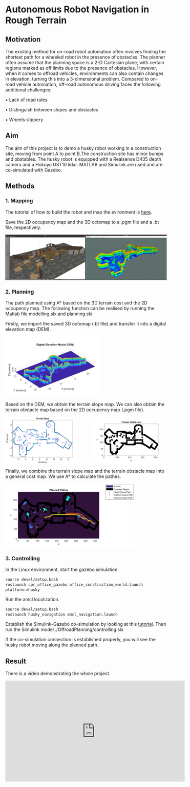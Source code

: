 # Autonomous Robot Navigation in Rough Terrain

## Motivation
The existing method for on-road robot automation often involves finding the shortest path for a wheeled robot in the presence of obstacles. The planner often assume that the planning space is a 2-D Cartesian plane, with certain regions marked as off limits due to the presence of obstacles. However, when it comes to offroad vehicles, environments can also contain changes in elevation, turning this into a 3-dimensional problem. Compared to on-road vehicle automation, off-road autonomous driving faces the following additional challenges:

• Lack of road rules

• Distinguish between slopes and obstacles

• Wheels slippery

## Aim
The aim of this project is to demo a husky robot working in a construction site, moving from point A to point B.The construction site has minor bumps and obstables. The husky robot is equipped with a Realsense D435 depth camera and a Hokuyo UST10 lidar. MATLAB and Simulink are used and are co-simulated with Gazebo.

## Methods
### 1. Mapping
The tutorial of how to build the robot and map the evironment is [here](./src/readme.md).

Save the 2D occupency map and the 3D octomap to a .pgm file and a .bt file, respectively.


![mapping](./images/mapping.png)

### 2. Planning
The path planned using A* based on the 3D terrain cost and the 2D occupency map. The following function can be realised by running the Matlab file modelling.slx and planning.slx.

Firstly, we import the saved 3D octomap (.bt file) and transfer it into a digital elevation map (DEM).
<div style="display: flex; justify-content: space-between;">
  <img src="./images/planning_1.png" alt="Image" style="width: 60%;"/>
</div>

Based on the DEM, we obtain the terrain slope map. We can also obtain the terrain obstacle map based on the 2D occupency map (.pgm file).
<div style="display: flex; justify-content: space-between;">
  <img src="./images/planning_2.png" alt="Image" style="width: 45%;"/>
  <img src="./images/planning_3.png" alt="Image" style="width: 45%;"/>
</div>

Finally, we combine the terrain slope map and the terrain obstacle map into a general cost map. We use A* to calculate the pathes.

<div style="display: flex; justify-content: space-between;">
  <img src="./images/planning_4.png" alt="Image" style="width: 80%;"/>
</div>


### 3. Controlling

In the Linux environment, start the gazebo simulation.
```
source devel/setup.bash
roslaunch cpr_office_gazebo office_construction_world.launch platform:=husky
```

Run the amcl locolization.
```
source devel/setup.bash
roslaunch husky_navigation amcl_navigation.launch
```

Establish the Simulink-Gazebo co-simulation by looking at this [tutorial](https://uk.mathworks.com/help/robotics/ug/perform-co-simulation-between-simulink-and-gazebo.html).  Then run the Simulink model ./OffroadPlanning/controlling.slx

If the co-simulation connection is established properly, you will see the husky robot moving along the planned path.

## Result

There is a video demonstrating the whole project.

<iframe width="560" height="315" src="https://youtu.be/zRUjdgBzka8" frameborder="0" allow="accelerometer; autoplay; clipboard-write; encrypted-media; gyroscope; picture-in-picture" allowfullscreen></iframe>
